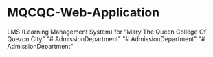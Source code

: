 # MQCQC-Web-Application
LMS (Learning Management System) for "Mary The Queen College Of Quezon City"
"# AdmissionDepartment" 
"# AdmissionDepartment" 
"# AdmissionDepartment" 
